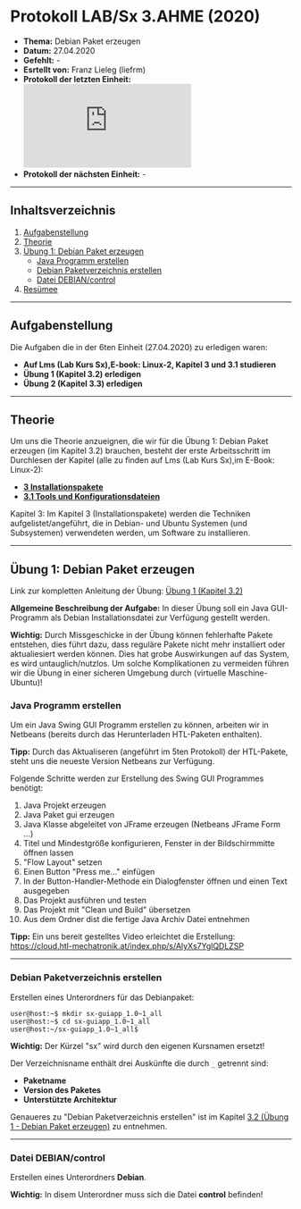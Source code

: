 # Protokoll LAB/Sx 3.AHME (2020)

* **Thema:** Debian Paket erzeugen
* **Datum:** 27.04.2020
* **Gefehlt:** -
* **Esrtellt von:** Franz Lieleg (liefrm)
* **Protokoll der letzten Einheit:**![5tes Protokol](https://github.com/HTLMechatronics/m17-3ahme-la1-sx/edit/liefrm17/SxLab%20Protokolle/protokoll-5_liefrm17_2020-4-20.md)
* **Protokoll der nächsten Einheit:** -

----------------------------------------------------------------------------------------------------------------------------------
## Inhaltsverzeichnis 

1) [Aufgabenstellung](#aufgabenstellung)
1) [Theorie](#theorie)
1) [Übung 1: Debian Paket erzeugen](#übung-1-debian-paket-erzeugen)
    * [Java Programm erstellen](#java-programm-erstellen)
    * [Debian Paketverzeichnis erstellen](#debian-paketverzeichnis-erstellen)
    * [Datei DEBIAN/control](#datei-debian-control)
1) [Resümee](#resümee)

--------------------------------------------------------------------------------------------------------------------------------------
## Aufgabenstellung

Die Aufgaben die in der 6ten Einheit (27.04.2020) zu erledigen waren:

   * **Auf Lms (Lab Kurs Sx),E-book: Linux-2, Kapitel 3 und 3.1 studieren**
   * **Übung 1 (Kapitel 3.2) erledigen**
   * **Übung 2 (Kapitel 3.3) erledigen**

------------------------------------------------------------------------------------------------------------------------------------
## Theorie

Um uns die Theorie anzueignen, die wir für die Übung 1: Debian Paket erzeugen (im Kapitel 3.2) brauchen, besteht der erste Arbeitsschritt im Durchlesen der Kapitel (alle zu finden auf Lms (Lab Kurs Sx),im E-Book: Linux-2): 

   * **[3 Installationspakete](https://lms.at/dotlrn/classes/informatik/610437.3AHME_LA1SX.19_20/xolrn/9F2714A93B69A.symlink?resource_id=0-420357452&m=view#472857424)**
   * **[3.1 Tools und Konfigurationsdateien](https://lms.at/dotlrn/classes/informatik/610437.3AHME_LA1SX.19_20/xolrn/9F2714A93B69A.symlink?resource_id=0-420357452&m=view#472937916)**
   
Kapitel 3: Im Kapitel 3 (Installationspakete) werden die Techniken aufgelistet/angeführt, die in Debian- und Ubuntu Systemen (und Subsystemen) verwendeten werden, um Software zu installieren.

-------------------------------------------------------------------------------------------------------------------------------------
## Übung 1: Debian Paket erzeugen

Link zur kompletten Anleitung der Übung: [Übung 1 (Kapitel 3.2)](https://lms.at/dotlrn/classes/informatik/610437.3AHME_LA1SX.19_20/xolrn/9F2714A93B69A.symlink?resource_id=0-420357452&m=view#473068402)

**Allgemeine Beschreibung der Aufgabe:** In dieser Übung soll ein Java GUI-Programm als Debian Installationsdatei zur Verfügung gestellt werden.

**Wichtig:** Durch Missgeschicke in der Übung können fehlerhafte Pakete entstehen, dies führt dazu, dass reguläre Pakete nicht mehr installiert oder aktualiesiert werden können. Dies hat grobe Auswirkungen auf das System, es wird untauglich/nutzlos. Um solche Komplikationen zu vermeiden führen wir die Übung in einer sicheren Umgebung durch (virtuelle Maschine-Ubuntu)! 

### Java Programm erstellen

Um ein Java Swing GUI Programm erstellen zu können, arbeiten wir in Netbeans (bereits durch das Herunterladen HTL-Paketen enthalten).

**Tipp:** Durch das Aktualiseren (angeführt im 5ten Protokoll) der HTL-Pakete, steht uns die neueste Version Netbeans zur Verfügung.

Folgende Schritte werden zur Erstellung des Swing GUI Programmes benötigt:

1) Java Projekt erzeugen
1) Java Paket gui erzeugen
1) Java Klasse abgeleitet von JFrame erzeugen (Netbeans JFrame Form ...)
1) Titel und Mindestgröße konfigurieren, Fenster in der Bildschirmmitte öffnen lassen
1) "Flow Layout" setzen
1) Einen Button "Press me..." einfügen
1) In der Button-Handler-Methode ein Dialogfenster öffnen und einen Text ausgegeben
1) Das Projekt ausführen und testen
1) Das Projekt mit "Clean und Build" übersetzen
1) Aus dem Ordner dist die fertige Java Archiv Datei entnehmen

**Tipp:** Ein uns bereit gestelltes Video erleichtet die Erstellung: https://cloud.htl-mechatronik.at/index.php/s/AlyXs7YglQDLZSP

----------------------------------------------------------------------------------------------------------------------------------------
### Debian Paketverzeichnis erstellen

Erstellen eines Unterordners für das Debianpaket:

```
user@host:~$ mkdir sx-guiapp_1.0~1_all
user@host:~$ cd sx-guiapp_1.0~1_all
user@host:~/sx-guiapp_1.0~1_all$ 
```

**Wichtig:** Der Kürzel "sx" wird durch den eigenen Kursnamen ersetzt!

Der Verzeichnisname enthält drei Auskünfte die durch ```_``` getrennt sind:
   * **Paketname**
   * **Version des Paketes**
   * **Unterstützte Architektur**

Genaueres zu "Debian Paketverzeichnis erstellen" ist im Kapitel [3.2 (Übung 1 - Debian Paket erzeugen)](https://lms.at/dotlrn/classes/informatik/610437.3AHME_LA1SX.19_20/xolrn/9F2714A93B69A.symlink?resource_id=0-420357452&m=view#473068402) 
zu entnehmen.

---------------------------------------------------------------------------------------------------------------------------------
### Datei DEBIAN/control

Erstellen eines Unterordners **Debian**. 

**Wichtig:** In disem Unterordner muss sich die Datei **control** befinden!


